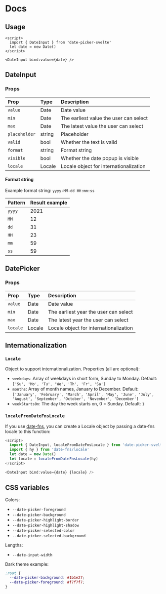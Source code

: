 # Docs

## Usage

```svelte
<script>
  import { DateInput } from 'date-picker-svelte'
  let date = new Date()
</script>

<DateInput bind:value={date} />
```

## DateInput

### Props

| Prop          | Type   | Description |
| :------------ | :----- | :---------- |
| `value`       | Date   | Date value |
| `min`         | Date   | The earliest value the user can select |
| `max`         | Date   | The latest value the user can select |
| `placeholder` | string | Placeholder |
| `valid`       | bool   | Whether the text is valid |
| `format`      | string | Format string |
| `visible`     | bool   | Whether the date popup is visible |
| `locale`      | Locale | Locale object for internationalization |

#### Format string

Example format string: `yyyy-MM-dd HH:mm:ss`

| Pattern    | Result example
| :--------- | :-------------
| `yyyy`     | 2021
| `MM`       | 12
| `dd`       | 31
| `HH`       | 23
| `mm`       | 59
| `ss`       | 59

## DatePicker

### Props

| Prop          | Type   | Description |
| :------------ | :----- | :---------- |
| `value`       | Date   | Date value |
| `min`         | Date   | The earliest year the user can select |
| `max`         | Date   | The latest year the user can select |
| `locale`      | Locale | Locale object for internationalization |

## Internationalization

### `Locale`
Object to support internationalization. Properties (all are optional):
- `weekdays`: Array of weekdays in short form, Sunday to Monday. Default: `['Su', 'Mo', 'Tu', 'We', 'Th', 'Fr', 'Sa']`
- `months`: Array of month names, January to December. Default: `['January', 'February', 'March', 'April', 'May', 'June', 'July', 'August', 'September', 'October', 'November', 'December']`
- `weekStartsOn`: The day the week starts on, 0 = Sunday. Default: `1`

### `localeFromDateFnsLocale`
If you use [date-fns](https://date-fns.org/), you can create a Locale object by passing a date-fns locale to this function:
```js
<script>
  import { DateInput, localeFromDateFnsLocale } from 'date-picker-svelte'
  import { hy } from 'date-fns/locale'
  let date = new Date()
  let locale = localeFromDateFnsLocale(hy)
</script>

<DateInput bind:value={date} {locale} />
```

## CSS variables

Colors:
- `--date-picker-foreground`
- `--date-picker-background`
- `--date-picker-highlight-border`
- `--date-picker-highlight-shadow`
- `--date-picker-selected-color`
- `--date-picker-selected-background`

Lengths:
- `--date-input-width`

Dark theme example:
```css
:root {
  --date-picker-background: #1b1e27;
  --date-picker-foreground: #f7f7f7;
}
```

